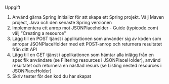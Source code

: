 Uppgift
1.	Använd gärna Spring Initializr för att skapa ett Spring projekt. Välj Maven project, Java och den senaste Spring versionen
2.	Implementera ett anrop mot JSONPlaceholder - Guide (typicode.com) välj "Creating a resource"
3.	Lägg till en POST tjänst i applikationen som använder sig av koden som anropar JSONPlaceHolder med ett POST-anrop och returnera resultatet från ditt API
4.	Lägg till en GET tjänst i applikationen som hämtar alla inlägg från en specifik användare (se Filtering resources i JSONPlaceHolder), använd resultatet och returnera en nästlad resurs (se Listing nested resources i JSONPlaceHolder)
5.	Skriv tester för den kod du har skapat
